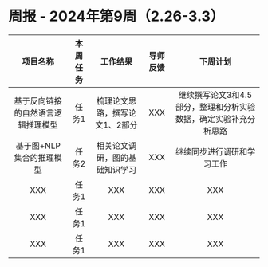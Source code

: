
# 周报 - 2024年第9周（2.26-3.3）


|  项目名称  | 本周任务 | 工作结果 | 导师反馈 |  下周计划| 
|:----------:|:--------:|:--------:|:--------:|:--------:|
|     基于反向链接的自然语言逻辑推理模型    | 任务1    | 梳理论文思路，撰写论文1、2部分     |   XXX    |    继续撰写论文3和4.5部分，整理和分析实验数据，确定实验补充分析思路  |
|  基于图+NLP集合的推理模型      | 任务2    |相关论文调研，图的基础知识学习      |   XXX    |    继续同步进行调研和学习工作  |
|  XXX       | 任务1    | XXX      |   XXX    |     XXX  |
|  XXX       | 任务1    | XXX      |   XXX    |     XXX  |
|  XXX       | 任务1    | XXX      |   XXX    |     XXX  |


